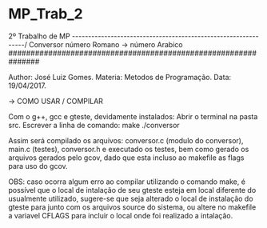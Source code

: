  # MP_Trab_2
 
2º Trabalho de MP
---------------------------------------------------------------/
          Conversor número Romano -> número Arabico            
###############################################################

Author: José Luiz Gomes.
Materia: Metodos de Programação.
Data: 19/04/2017.

-> COMO USAR / COMPILAR

Com o g++, gcc e gteste, devidamente instalados:
Abrir o terminal na pasta src.
Escrever a linha de comando: make
./conversor
    
Assim será compilado os arquivos: conversor.c (modulo do conversor), main.c (testes), conversor.h
e executado os testes, bem como gerado os arquivos gerados pelo gcov, dado que esta incluso ao makefile as flags para uso do gcov.

OBS: caso ocorra algum erro ao compilar utilizando o comando make, é possível que o local de intalação de seu gteste esteja em local diferente do usualmente utilizado, sugere-se que seja alterado o local de instalação do gteste para junto com os arquivos source do sistema, ou altere no makefile a variavel CFLAGS para incluir o local onde foi realizado a intalação.

